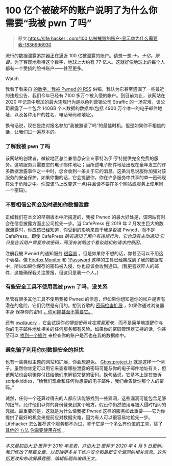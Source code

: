 # 100 亿个被破坏的账户说明了为什么你需要“我被 pwn 了吗”

> 原文:[https://life hacker . com/100 亿被摧毁的账户-显示你为什么需要我-1836996930](https://lifehacker.com/10-billion-wrecked-accounts-show-why-you-need-have-i-be-1836996930)

流行的数据泄露追踪器正在逼近 100 亿被泄露的账户。请想一想:*十。十亿。账目*。为了客观地看待这个数字，地球上大约有 77 亿人。这就好像地球上的每个人都有一个受损的脸书账户——甚至更多。

Watch

我看了看来自 [的数字，我被 Pwned 的 RSS](https://feeds.feedburner.com/HaveIBeenPwnedLatestBreaches) 供稿，我认为它甚至遗漏了一些最近的违规公告，我们今年已经有 7100 多万个被入侵的帐户。到目前为止，该网站在 2020 年记录中增加的最大违规行为是以色列营销公司 Straffic 的一场灾难，该公司暴露了一个包含 140GB 个人数据的数据库(包括 4900 万个唯一的电子邮件地址，以及各种用户的姓名、电话号码和地址)。

换句话说，现在是绝对报名参加“我被邀请了吗”的最佳时机。但是如果你不相信的话，让我们过一遍基本的。

### **了解我被 pwn 了吗**

该网站的创建者，微软地区总监兼信息安全专家特洛伊·亨特提供完全免费的服务。这项服务只需要您的电子邮件地址；当所述电子邮件地址出现在全年发生的许多数据泄露事件之一中时，您会收到一条关于它的消息。这条消息说服你加强对该服务的安全保护，如果你懒的话，它会提醒你，你在许多服务中共享的单一密码现在处于危险之中。你应该马上改变这一点(并且请不要在多个网站或服务上使用同一个密码)。

### **不要相信公司会及时通知你数据泄露**

正如我们在本文的早期版本中所报道的，我被 Pwned 的最大好处是，该网站有时会在信息披露方面比公司抢先一步。当 CafePress 在 2019 年 2 月发生巨大的数据泄露时，你应该已经知道，你受到的影响来自于我是否被 Pwned，而不是 CafePress。即使 CafePress *确实通知了用户有违规行为，它也没有主动通知:它只是告诉用户需要修改密码，而没有说明这个看似随机的请求的原因。*

注册我被 Pwned 的通知服务 [很容易](https://haveibeenpwned.com/NotifyMe) 。但是如果你不想的话，你甚至可以不用这个表格。像 [Firefox Monitor](https://monitor.firefox.com/) 和 [1Password](https://blog.1password.com/finding-pwned-passwords-with-1password/) 这样的工具已经集成到了我的数据库中，所以如果你保存的密码被入侵，你也应该会收到通知。(我更喜欢吓人的邮件，这能确保我关注警报，但这只是我一个人。)

### **有些安全工具不使用我被 pwn 了吗，没关系**

尽管有很多其他工具不使用我被 Pwned 的信息，但如果你想知道你的帐户是否有潜在的危险，它们仍然是有用的。想到谷歌的 [密码检查扩展](http://od/) ，如果你通过浏览器本身 保存你的密码 [，你可能甚至不需要它。](https://passwords.google.com/)

还有 [pwdquery](https://pwdquery.xyz/) ，它会试探你*的哪些密码肯定需要更改*，而不是简单地提醒你与你的电子邮件地址相关的任何服务都有风险。如果你的密码管理器支持的话，你甚至可以 [找到一个插件](https://github.com/mihaifm/HIBPOfflineCheck) 来检查你的账户是否也在我的数据库中。

### **避免骗子利用你对数据安全的担忧**

也有一些类似主题的网站和扩展，你会想避免。 [Ghostproject.fr](https://ghostproject.fr/) 就是这样一个例子。虽然你肯定可以用它来查看哪些泄露的密码可能与你的电子邮件地址有关，但该网站也会哄骗你付钱给他们来解锁完整的密码。换句话说，它基本上是在告诉 scriptkiddies，“给我们现金和任何你想要的电子邮件，我们会告诉你那个人的密码。”

诚然，任何一个还算过得去的人都应该能够找到一些漏洞，这些漏洞可能包含足够的细节，允许他们以你的身份登录到某个地方，假设你仍然使用与被入侵时相同的凭据。最重要的是，这就是为什么像我被 Pwned 这样的服务如此重要——它为你提供了最好的机会来提前应对数据灾难，因为有人可以很容易地抢先一步。Lifehacker 怎么推荐这个服务都不为过，鉴于它是一个多么有价值的工具，除了[其他的](https://lifehacker.com/here-are-the-best-account-security-methods-according-t-1834946499) [方法](https://lifehacker.com/when-a-company-asks-you-to-reset-your-password-should-1837516590) [你需要使用](https://lifehacker.com/how-to-prevent-and-respond-to-a-sim-swap-scam-1835627474)[在线](https://lifehacker.com/switch-from-google-authenticator-to-a-more-secure-2fa-a-1842212483) 。

* * *

*本文最初由大卫·墨菲于 2019 年发表，并由大卫·墨菲于 2020 年 4 月 9 日更新。我们修改了整篇文章，以反映更多关于帐户安全和最新安全漏洞的相关信息。这包括更改和修改屏幕截图、编辑标题和编辑正文。*